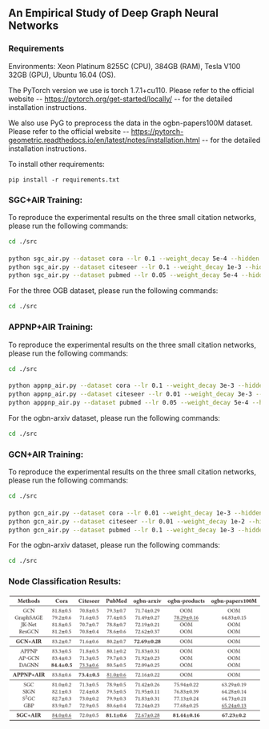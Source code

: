 ## An Empirical Study of Deep Graph Neural Networks



### Requirements

Environments: Xeon Platinum 8255C (CPU), 384GB (RAM), Tesla V100 32GB (GPU), Ubuntu 16.04 (OS).

The PyTorch version we use is torch 1.7.1+cu110. Please refer to the official website -- https://pytorch.org/get-started/locally/ -- for the detailed installation instructions.

We also use PyG to preprocess the data in the ogbn-papers100M dataset. Please refer to the official website -- https://pytorch-geometric.readthedocs.io/en/latest/notes/installation.html -- for the detailed installation instructions.

To install other requirements:

```setup
pip install -r requirements.txt
```

 ### SGC+AIR Training:

To reproduce the experimental results on the three small citation networks, please run the following commands:

```bash
cd ./src

python sgc_air.py --dataset cora --lr 0.1 --weight_decay 5e-4 --hidden 200 --dropout 0.4 --hops 10
python sgc_air.py --dataset citeseer --lr 0.1 --weight_decay 1e-3 --hidden 200 --dropout 0.2 --hops 15
python sgc_air.py --dataset pubmed --lr 0.05 --weight_decay 5e-4 --hidden 200 --dropout 0.5 --hops 30
```

For the three OGB dataset, please run the following commands:

```bash
cd ./src

```

 ### APPNP+AIR Training:

To reproduce the experimental results on the three small citation networks, please run the following commands:

```bash
cd ./src

python appnp_air.py --dataset cora --lr 0.1 --weight_decay 3e-3 --hidden 200 --dropout 0.2 --alpha 0.95 --hops 10
python appnp_air.py --dataset citeseer --lr 0.01 --weight_decay 3e-3 --hidden 200 --dropout 0.2 --alpha 0.95 --hops 10
python apppnp_air.py --dataset pubmed --lr 0.05 --weight_decay 5e-4 --hidden 200 --dropout 0.5 --alpha 0.95 --hops 10
```

For the ogbn-arxiv dataset, please run the following commands:

```bash
cd ./src

```

 ### GCN+AIR Training:

To reproduce the experimental results on the three small citation networks, please run the following commands:

```bash
cd ./src

python gcn_air.py --dataset cora --lr 0.01 --weight_decay 1e-3 --hidden 32 --dropout 0.5 --hops 6
python gcn_air.py --dataset citeseer --lr 0.01 --weight_decay 1e-2 --hidden 16 --dropout 0.3 --hops 4
python gcn_air.py --dataset pubmed --lr 0.1 --weight_decay 1e-3 --hidden 32 --dropout 0.5 --hops 4
```

For the ogbn-arxiv dataset, please run the following commands:

```bash
cd ./src

```



### Node Classification Results:

<img src=".\node_classifi_perf.png" style="zoom:80%;" />
